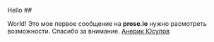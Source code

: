 Hello ##

World!
Это мое первое сообщение на **prose.io**
нужно расмотреть возможности.
Спасибо за внимание.
 [Анерик Юсупов](vk.com/anerikus)


